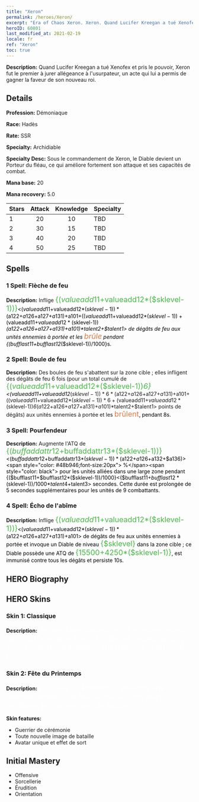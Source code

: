 ```yaml
---
title: "Xeron"
permalink: /heroes/Xeron/
excerpt: "Era of Chaos Xeron. Xeron. Quand Lucifer Kreegan a tué Xenofex et pris le pouvoir, Xeron fut le premier à jurer allégeance à l'usurpateur, un acte qui lui a permis de gagner la faveur de son nouveau roi."
heroID: 60801
last_modified_at: 2021-02-19
locale: fr
ref: "Xeron"
toc: true
---
```

 **Description:** Quand Lucifer Kreegan a tué Xenofex et pris le pouvoir, Xeron fut le premier à jurer allégeance à l'usurpateur, un acte qui lui a permis de gagner la faveur de son nouveau roi.
## Details
 **Profession:** Démoniaque

 **Race:** Hadès

 **Rate:** SSR

 **Specialty:** Archidiable

 **Specialty Desc:** Sous le commandement de Xeron, le Diable devient un Porteur du fléau, ce qui améliore fortement son attaque et ses capacités de combat.

 **Mana base:** 20

 **Mana recovery:** 5.0


  | Stars   |     Attack     |    Knowledge   |      Specialty     |
  |---------|:---------------:|:---------------:|--------------------|
  |    1    | 20 | 10 | TBD |
  |    2    | 30 | 15 | TBD |
  |    3    | 40 | 20 | TBD |
  |    4    | 50 | 25 | TBD |

## Spells
### 1 Spell: Flèche de feu
 **Description:** Inflige <span style="color: #48b946;font-size:20px">{($valueadd11+$valueadd12*($sklevel-1))}</span><span style="color: black"><($valueadd11+$valueadd12*($sklevel-1))*($a122+$a126+$a127+$a131)+$a101+(($valueadd11+$valueadd12*($sklevel-1))+($valueadd11+$valueadd12*($sklevel-1))*($a122+$a126+$a127+$a131)+$a101)*$talent2+$talent1> de dégâts de feu aux unités ennemies à portée et les <span style="color: #e07c44;font-size:20px">brûle</span><span style="color: black"> pendant {($bufflast11+$bufflast12*($sklevel-1))/1000}s.

### 2 Spell: Boule de feu
 **Description:** Des boules de feu s'abattent sur la zone cible ; elles infligent des dégâts de feu 6 fois (pour un total cumulé de <span style="color: #48b946;font-size:20px">{($valueadd11+$valueadd12*($sklevel-1))*6}</span><span style="color: black"><($valueadd11+$valueadd12*($sklevel-1))*6*($a122+$a126+$a127+$a131)+$a101+(($valueadd11+$valueadd12*($sklevel-1))*6+($valueadd11+$valueadd12*($sklevel-1))*6*($a122+$a126+$a127+$a131)+$a101)*$talent2+$talent1> points de dégâts) aux unités ennemies à portée et les <span style="color: #e07c44;font-size:20px">brûlent</span><span style="color: black">, pendant 8s.

### 3 Spell: Pourfendeur
 **Description:** Augmente l'ATQ de <span style="color: #48b946;font-size:20px">{($buffaddattr12+$buffaddattr13*($sklevel-1))}</span><span style="color: black"><($buffaddattr12+$buffaddattr13*($sklevel-1))*($a122+$a126+$a132+$a136)><span style="color: #48b946;font-size:20px"> %</span><span style="color: black"> pour les unités alliées dans une large zone pendant {($bufflast11+$bufflast12*($sklevel-1))/1000}<($bufflast11+$bufflast12*($sklevel-1))/1000*$talent4+$talent3> secondes. Cette durée est prolongée de 5 secondes supplémentaires pour les unités de 9 combattants.

### 4 Spell: Écho de l'abîme
 **Description:** Inflige <span style="color: #48b946;font-size:20px">{($valueadd11+$valueadd12*($sklevel-1))}</span><span style="color: black"><($valueadd11+$valueadd12*($sklevel-1))*($a122+$a126+$a127+$a131)+$a101> de dégâts de feu aux unités ennemies à portée et invoque un Diable de niveau <span style="color: #48b946;font-size:20px">{$sklevel}</span><span style="color: black"> dans la zone cible ; ce Diable possède une ATQ de <span style="color: #48b946;font-size:20px">{15500+4250*($sklevel-1)}</span><span style="color: black">, est immunisé contre tous les dégâts et persiste 10s.


## HERO Biography

## HERO Skins
### Skin 1: **Classique**

 **Description:** <span style="color: #ffffff;font-size:20px">Je vais faire disparaître ce royaume odieux de la surface de la Terre. Toutes les créatures qui y vivent seront condamnées aux flammes et au soufre !</span>


### Skin 2: **Fête du Printemps**

 **Description:** <span style="color: #ffffff;font-size:20px">L'arrivée du Printemps annonce une nouvelle année. Les feux d'artifice tirés alors célèbrent le changement de saison.</span>

 **Skin features:** 

   - Guerrier de cérémonie
   - Toute nouvelle image de bataille
   - Avatar unique et effet de sort


## Initial Mastery
   - Offensive
   - Sorcellerie
   - Érudition
   - Orientation
